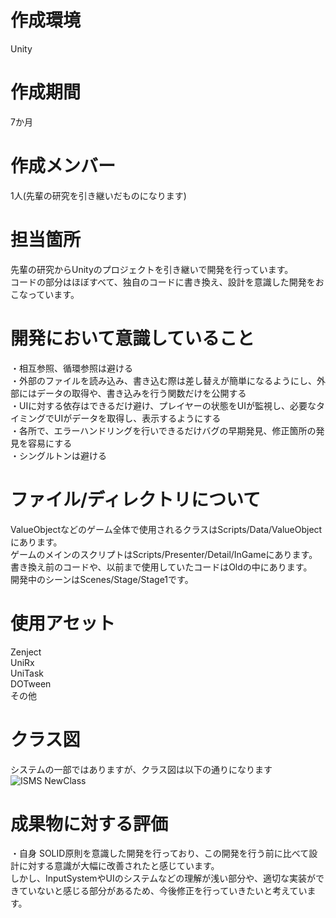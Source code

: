 # 作成環境
Unity

# 作成期間
7か月

# 作成メンバー
1人(先輩の研究を引き継いだものになります)

# 担当箇所
先輩の研究からUnityのプロジェクトを引き継いで開発を行っています。  
コードの部分はほぼすべて、独自のコードに書き換え、設計を意識した開発をおこなっています。

# 開発において意識していること
・相互参照、循環参照は避ける  
・外部のファイルを読み込み、書き込む際は差し替えが簡単になるようにし、外部にはデータの取得や、書き込みを行う関数だけを公開する  
・UIに対する依存はできるだけ避け、プレイヤーの状態をUIが監視し、必要なタイミングでUIがデータを取得し、表示するようにする  
・各所で、エラーハンドリングを行いできるだけバグの早期発見、修正箇所の発見を容易にする  
・シングルトンは避ける  

# ファイル/ディレクトリについて
ValueObjectなどのゲーム全体で使用されるクラスはScripts/Data/ValueObjectにあります。  
ゲームのメインのスクリプトはScripts/Presenter/Detail/InGameにあります。  
書き換え前のコードや、以前まで使用していたコードはOldの中にあります。  
開発中のシーンはScenes/Stage/Stage1です。

# 使用アセット
Zenject  
UniRx  
UniTask  
DOTween  
その他  

# クラス図
システムの一部ではありますが、クラス図は以下の通りになります
![ISMS NewClass](https://github.com/user-attachments/assets/2e86ae1a-d3df-48dc-adff-291305af7d60)

# 成果物に対する評価
・自身
SOLID原則を意識した開発を行っており、この開発を行う前に比べて設計に対する意識が大幅に改善されたと感じています。  
しかし、InputSystemやUIのシステムなどの理解が浅い部分や、適切な実装ができていないと感じる部分があるため、今後修正を行っていきたいと考えています。
